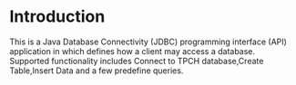 # Introduction
  This is a Java Database Connectivity (JDBC) programming interface (API) application 
  in which defines how a client may access a database. Supported functionality includes
  Connect to TPCH database,Create Table,Insert Data and a few predefine queries.
